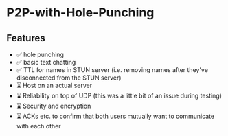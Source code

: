 # P2P-with-Hole-Punching
## Features
* ✅ hole punching
* ✅ basic text chatting
* ✅ TTL for names in STUN server (i.e. removing names after they've disconnected from the STUN server)
* ⌛ Host on an actual server
* ⌛ Reliability on top of UDP (this was a little bit of an issue during testing)
* ⌛ Security and encryption
* ⌛ ACKs etc. to confirm that both users mutually want to communicate with each other
